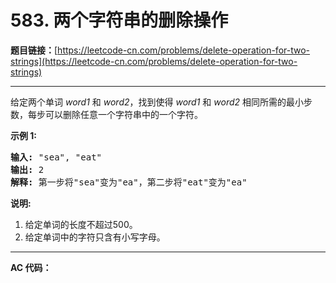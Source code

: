 # 583. 两个字符串的删除操作

**题目链接：**[https://leetcode-cn.com/problems/delete-operation-for-two-strings](https://leetcode-cn.com/problems/delete-operation-for-two-strings)

---

<div class="content__1Y2H">
 <div class="notranslate">
  <p>给定两个单词&nbsp;<em>word1&nbsp;</em>和&nbsp;<em>word2</em>，找到使得&nbsp;<em>word1&nbsp;</em>和&nbsp;<em>word2&nbsp;</em>相同所需的最小步数，每步可以删除任意一个字符串中的一个字符。</p> 
  <p><strong>示例 1:</strong></p> 
  <pre class="language-text"><strong>输入:</strong> "sea", "eat"
<strong>输出:</strong> 2
<strong>解释:</strong> 第一步将"sea"变为"ea"，第二步将"eat"变为"ea"
</pre> 
  <p><strong>说明:</strong></p> 
  <ol> 
   <li>给定单词的长度不超过500。</li> 
   <li>给定单词中的字符只含有小写字母。</li> 
  </ol> 
 </div>
</div>

---

**AC 代码：**

```java

```